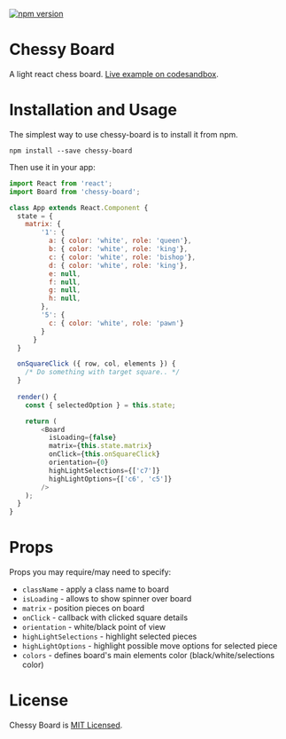 [![npm version](https://badge.fury.io/js/chessy-board.svg)](https://www.npmjs.com/package/chessy-board)

# Chessy Board
A light react chess board. [Live example on codesandbox](https://codesandbox.io/s/oj33xyo1xy).

# Installation and Usage
The simplest way to use chessy-board is to install it from npm.

```
npm install --save chessy-board
```

Then use it in your app:

```js
import React from 'react';
import Board from 'chessy-board';

class App extends React.Component {
  state = {
    matrix: {
        '1': {
          a: { color: 'white', role: 'queen'},
          b: { color: 'white', role: 'king'},
          c: { color: 'white', role: 'bishop'},
          d: { color: 'white', role: 'king'},
          e: null,
          f: null,
          g: null,
          h: null,
        },
        '5': {
          c: { color: 'white', role: 'pawn'}
        }
      }
  }

  onSquareClick ({ row, col, elements }) {
    /* Do something with target square.. */
  }
  
  render() {
    const { selectedOption } = this.state;

    return (
        <Board
          isLoading={false}
          matrix={this.state.matrix}
          onClick={this.onSquareClick}
          orientation={0}
          highLightSelections={['c7']}
          highLightOptions={['c6', 'c5']}
        />
    );
  }
}
```

# Props
Props you may require/may need to specify:

* `className` - apply a class name to board
* `isLoading` - allows to show spinner over board
* `matrix` - position pieces on board
* `onClick` - callback with clicked square details
* `orientation` - white/black point of view
* `highLightSelections` - highlight selected pieces
* `highLightOptions` - highlight possible move options for selected piece
* `colors` - defines board's main elements color (black/white/selections color)

# License
Chessy Board is [MIT Licensed](https://github.com/danpora/chessy-board/blob/master/LICENSE).
